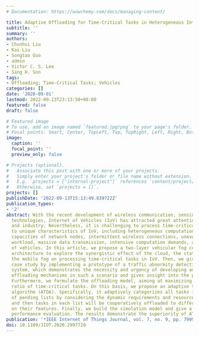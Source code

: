 ```yaml
---
# Documentation: https://wowchemy.com/docs/managing-content/

title: Adaptive Offloading for Time-Critical Tasks in Heterogeneous Internet of Vehicles
subtitle: ''
summary: ''
authors:
- Chunhui Liu
- Kai Liu
- Songtao Guo
- admin
- Victor C. S. Lee
- Sang H. Son
tags:
- Offloading; Time-Critical Tasks; Vehicles
categories: []
date: '2020-09-01'
lastmod: 2022-09-13T23:13:50+08:00
featured: false
draft: false

# Featured image
# To use, add an image named `featured.jpg/png` to your page's folder.
# Focal points: Smart, Center, TopLeft, Top, TopRight, Left, Right, BottomLeft, Bottom, BottomRight.
image:
  caption: ''
  focal_point: ''
  preview_only: false

# Projects (optional).
#   Associate this post with one or more of your projects.
#   Simply enter your project's folder or file name without extension.
#   E.g. `projects = ["internal-project"]` references `content/project/deep-learning/index.md`.
#   Otherwise, set `projects = []`.
projects: []
publishDate: '2022-09-13T15:13:49.839722Z'
publication_types:
- '2'
abstract: With the recent development of wireless communication, sensing, and computing
  technologies, Internet of Vehicles (IoV) has attracted great attention in both academia
  and industry. Nevertheless, it is challenging to process time-critical tasks due
  to unique characteristics of IoV, including heterogeneous computation and communication
  capacities of network nodes, intermittent wireless connections, unevenly distributed
  workload, massive data transmission, intensive computation demands, and high mobility
  of vehicles. In this article, we propose a two-layer vehicular fog computing (VFC)
  architecture to explore the synergistic effect of the cloud, the static fog, and
  the mobile fog on processing time-critical tasks in IoV. Then, we give a motivational
  case study by implementing a prototype of a traffic abnormity detection and warning
  system, which demonstrates the necessity and urgency of developing adaptive task
  offloading mechanisms in such a scenario and gives insight into the problem formulation.
  Furthermore, we formulate the offloading model, aiming at maximizing the completion
  ratio of time-critical tasks. On this basis, we propose an adaptive task offloading
  algorithm (ATOA). Specifically, it adaptively categorizes all tasks into four types
  of pending lists by considering the dynamic requirements and resource constraints,
  and then tasks in each list will be cooperatively offloaded to different nodes based
  on their features. Finally, we build the simulation model and give a comprehensive
  performance evaluation. The results demonstrate the superiority of ATOA.
publication: '*IEEE Internet of Things Journal, vol. 7, no. 9, pp. 7999-8011,* (中科院大类一区期刊)'
doi: 10.1109/JIOT.2020.2997720
---
```

